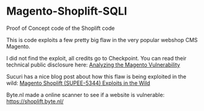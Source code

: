 # Magento-Shoplift-SQLI
Proof of Concept code of the Shoplift code


This is code exploits a few pretty big flaw in the very popular webshop CMS Magento.

I did not find the exploit, all credits go to Checkpoint.
You can read their technical public disclosure here: [Analyzing the Magento Vulnerability](http://blog.checkpoint.com/2015/04/20/analyzing-magento-vulnerability/)

Sucuri has a nice blog post about how this flaw is being exploited in the wild: [Magento Shoplift (SUPEE-5344) Exploits in the Wild](https://blog.sucuri.net/2015/04/magento-shoplift-supee-5344-exploits-in-the-wild.html)

Byte.nl made a online scanner to see if a website is vulnerable: https://shoplift.byte.nl/

